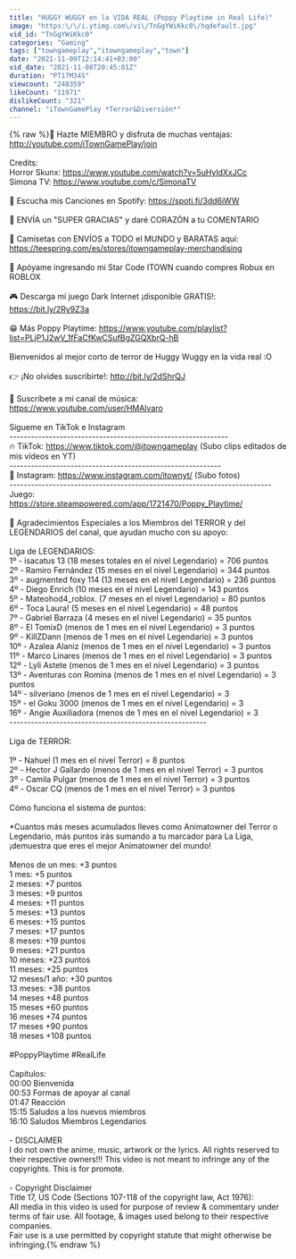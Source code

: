 ```yaml
---
title: "HUGGY WUGGY en la VIDA REAL (Poppy Playtime in Real Life)"
image: "https:\/\/i.ytimg.com\/vi\/TnGgYWiKkc0\/hqdefault.jpg"
vid_id: "TnGgYWiKkc0"
categories: "Gaming"
tags: ["towngameplay","itowngameplay","town"]
date: "2021-11-09T12:14:41+03:00"
vid_date: "2021-11-08T20:45:01Z"
duration: "PT17M34S"
viewcount: "248359"
likeCount: "11971"
dislikeCount: "321"
channel: "iTownGamePlay *Terror&Diversión*"
---
```

{% raw %}💎 Hazte MIEMBRO y disfruta de muchas ventajas:<br /><a rel="nofollow" target="blank" href="http://youtube.com/iTownGamePlay/join">http://youtube.com/iTownGamePlay/join</a> <br /><br />Credits: <br />Horror Skunx: <a rel="nofollow" target="blank" href="https://www.youtube.com/watch?v=5uHyldXxJCc">https://www.youtube.com/watch?v=5uHyldXxJCc</a><br />Simona TV: <a rel="nofollow" target="blank" href="https://www.youtube.com/c/SimonaTV">https://www.youtube.com/c/SimonaTV</a><br /><br />🎵 Escucha mis Canciones en Spotify: <a rel="nofollow" target="blank" href="https://spoti.fi/3dd6iWW">https://spoti.fi/3dd6iWW</a><br /><br />💖 ENVÍA un &quot;SUPER GRACIAS&quot; y daré CORAZÓN a tu COMENTARIO<br /><br />👕 Camisetas con ENVÍOS a TODO el MUNDO y BARATAS aquí: <a rel="nofollow" target="blank" href="https://teespring.com/es/stores/itowngameplay-merchandising">https://teespring.com/es/stores/itowngameplay-merchandising</a><br /><br />🌟 Apóyame ingresando mi Star Code ITOWN cuando compres Robux en ROBLOX<br /><br />🎮 Descarga mi juego Dark Internet ¡disponible GRATIS!: <a rel="nofollow" target="blank" href="https://bit.ly/2Ry9Z3a">https://bit.ly/2Ry9Z3a</a> <br /><br />😁 Más Poppy Playtime: <a rel="nofollow" target="blank" href="https://www.youtube.com/playlist?list=PLjP1J2wV_1fFaCfKwCSufBgZGQXbrQ-hB">https://www.youtube.com/playlist?list=PLjP1J2wV_1fFaCfKwCSufBgZGQXbrQ-hB</a><br /><br />Bienvenidos al mejor corto de terror de Huggy Wuggy en la vida real :O<br /><br />👉 ¡No olvides suscribirte!: <a rel="nofollow" target="blank" href="http://bit.ly/2dShrQJ">http://bit.ly/2dShrQJ</a><br /><br />🎤 Suscríbete a mi canal de música: <a rel="nofollow" target="blank" href="https://www.youtube.com/user/HMAlvaro">https://www.youtube.com/user/HMAlvaro</a><br /><br />Sígueme en TikTok e Instagram<br />-------------------------------------------------------------<br />🔥 TikTok: <a rel="nofollow" target="blank" href="https://www.tiktok.com/@itowngameplay">https://www.tiktok.com/@itowngameplay</a> (Subo clips editados de mis vídeos en YT)<br />-----------------------------------------------------------<br />📸 Instagram: <a rel="nofollow" target="blank" href="https://www.instagram.com/itownyt/">https://www.instagram.com/itownyt/</a> (Subo fotos)<br />-------------------------------------------------------------------------<br />Juego: <br /><a rel="nofollow" target="blank" href="https://store.steampowered.com/app/1721470/Poppy_Playtime/">https://store.steampowered.com/app/1721470/Poppy_Playtime/</a><br /><br />💪 Agradecimientos Especiales a los Miembros del TERROR y del LEGENDARIOS del canal, que ayudan mucho con su apoyo:<br />                               <br />Liga de LEGENDARIOS: <br />1º - isacatus 13 (18 meses totales en el nivel Legendario) = 706 puntos <br />2º - Ramiro Fernández (15 meses en el nivel Legendario) = 344 puntos<br />3º - augmented foxy 114 (13 meses en el nivel Legendario) = 236 puntos<br />4º - Diego Enrich (10 meses en el nivel Legendario) = 143 puntos<br />5º - Mateohod4_roblox. (7 meses en el nivel Legendario) = 80 puntos <br />6º - Toca Laura! (5 meses en el nivel Legendario) = 48 puntos <br />7º - Gabriel Barraza (4 meses en el nivel Legendario) = 35 puntos <br />8º - El TomixD (menos de 1 mes en el nivel Legendario) = 3 puntos <br />9º - KillZDann (menos de 1 mes en el nivel Legendario) = 3 puntos <br />10º - Azalea Alaniz (menos de 1 mes en el nivel Legendario) = 3 puntos <br />11º - Marco Linares (menos de 1 mes en el nivel Legendario) = 3 puntos <br />12º - Lyli Astete (menos de 1 mes en el nivel Legendario) = 3 puntos <br />13º - Aventuras con Romina (menos de 1 mes en el nivel Legendario) = 3 puntos <br />14º - silveriano (menos de 1 mes en el nivel Legendario) = 3 <br />15º - el Goku 3000 (menos de 1 mes en el nivel Legendario) = 3 <br />16º - Angie Auxiliadora (menos de 1 mes en el nivel Legendario) = 3 <br />-------------------------------------------------------    <br />     <br />Liga de TERROR:     <br /><br />1º - Nahuel (1 mes en el nivel Terror) = 8 puntos<br />2º - Hector J Gallardo (menos de 1 mes en el nivel Terror) = 3 puntos <br />3º - Camila Pulgar (menos de 1 mes en el nivel Terror) = 3 puntos<br />4º - Oscar CQ (menos de 1 mes en el nivel Terror) = 3 puntos     <br />                               <br />Cómo funciona el sistema de puntos:<br /><br />*Cuantos más meses acumulados lleves como Animatowner del Terror o Legendario, más puntos irás sumando a tu marcador para La Liga, ¡demuestra que eres el mejor Animatowner del mundo!<br /><br />Menos de un mes: +3 puntos<br />1 mes: +5 puntos<br />2 meses: +7 puntos<br />3 meses: +9 puntos<br />4 meses: +11 puntos<br />5 meses: +13 puntos<br />6 meses: +15 puntos<br />7 meses: +17 puntos<br />8 meses: +19 puntos<br />9 meses: +21 puntos<br />10 meses: +23 puntos<br />11 meses: +25 puntos<br />12 meses/1 año: +30 puntos<br />13 meses: +38 puntos<br />14 meses +48 puntos<br />15 meses +60 puntos    <br />16 meses +74 puntos<br />17 meses +90 puntos<br />18 meses +108 puntos                                                       <br />                                                                             <br />#PoppyPlaytime #RealLife<br /><br />Capítulos:<br />00:00 Bienvenida<br />00:53 Formas de apoyar al canal<br />01:47 Reacción<br />15:15 Saludos a los nuevos miembros<br />16:10 Saludos Miembros Legendarios<br /><br />- DISCLAIMER <br /> I do not own the anime, music, artwork or the lyrics. All rights reserved to their respective owners!!! This video is not meant to infringe any of the copyrights. This is for promote.<br /><br />- Copyright Disclaimer <br />Title 17, US Code (Sections 107-118 of the copyright law, Act 1976):<br />All media in this video is used for purpose of review &amp; commentary under terms of fair use. All footage, &amp; images used belong to their respective companies.<br />Fair use is a use permitted by copyright statute that might otherwise be infringing.{% endraw %}
